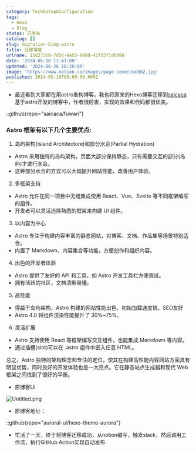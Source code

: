 ```yaml
---
category: TechSetup&Configuration
tags:
  - Hexo
  - Blog
status: 已发布
catalog: []
slug: migration-blog-astro
title: 迁移博客
urlname: 15d27368-7d56-4a55-998d-41f55f1d0998
date: '2024-05-10 11:41:00'
updated: '2024-06-26 18:26:00'
image: 'https://www.notion.so/images/page-cover/webb2.jpg'
published: 2024-05-10T08:00:00.000Z
---
```

- 最近看到大家都在用astro重构博客，我也将原来的Hexo博客迁移到[saicaca](https://github.com/saicaca/fuwari)基于astro开发的博客中，作者很厉害，实现的效果和代码都很优美。

::github{repo="saicaca/fuwari"}


### Astro 框架有以下几个主要优点:



1. 岛屿架构(Island Architecture)和部分水合(Partial Hydration)
- Astro 采用独特的岛屿架构，页面大部分保持静态，只有需要交互的部分(岛屿)才进行水合。
- 这种部分水合的方式可以大幅提升网站性能，改善用户体验。

2. 多框架支持
- Astro 允许在同一项目中无缝集成使用 React、Vue、Svelte 等不同框架编写的组件。
- 开发者可以灵活选择熟悉的框架来构建 UI 组件。

3. 以内容为中心
- Astro 专注于构建内容丰富的静态网站，对博客、文档、作品集等场景特别适合。
- 内置了 Markdown、内容集合等功能，方便创作和组织内容。

4. 出色的开发者体验
- Astro 提供了友好的 API 和工具，如 Astro 开发工具栏方便调试。
- 拥有活跃的社区，文档清晰易懂。

5. 高性能
- 得益于岛屿架构，Astro 构建的网站性能出色，初始加载速度快。SEO友好
- Astro 4.0 将组件渲染性能提升了 30%~75%。

6. 灵活扩展
- Astro 支持使用 React 等框架编写交互组件，也能集成 Markdown 等内容。
- 通过插槽(slot)可以在 .astro 组件中嵌入任意 HTML。

总之，Astro 独特的架构理念和专注的定位，使其在构建高性能内容网站方面具有明显优势，同时良好的开发体验也是一大亮点。它在静态站点生成器和现代 Web 框架之间找到了很好的平衡。

- 原博客UI

![Untitled.png](https://prod-files-secure.s3.us-west-2.amazonaws.com/5d24fe63-e567-4804-86f9-9fdc62e13082/3d59c350-432a-4fb6-a08f-0638fef2026e/Untitled.png?X-Amz-Algorithm=AWS4-HMAC-SHA256&X-Amz-Content-Sha256=UNSIGNED-PAYLOAD&X-Amz-Credential=ASIAZI2LB466VZ3OPIC3%2F20250211%2Fus-west-2%2Fs3%2Faws4_request&X-Amz-Date=20250211T213244Z&X-Amz-Expires=3600&X-Amz-Security-Token=IQoJb3JpZ2luX2VjEMT%2F%2F%2F%2F%2F%2F%2F%2F%2F%2FwEaCXVzLXdlc3QtMiJHMEUCIQCfVEr8i1MQqo2gTmdVWg%2FlKyb1d988SoS3jdL%2FyrhXewIgPSaORiBueOpOnhYy2ktQ7P%2Fqq7PpyvTHtt%2ByUMt2fcoqiAQI3f%2F%2F%2F%2F%2F%2F%2F%2F%2F%2FARAAGgw2Mzc0MjMxODM4MDUiDBNPziRKFucaf4sRRircA66kVcGsnYfH8FBn%2FABxZVoL0pioOVeeAll8UnfU8r03OtsQcfl2I4bcv4RtsSYigH3wdjzwOpSq5ST%2B1lqvGvtG%2B4I3h7WobnmJg42rfZUfYF6tbKfypLEIzkr0uGzNV2drd3Qr4AufbKjQy5yu49T5LTIEB%2B%2Bll3D1zDCr1DcB1ZGUbPSjcReGBiRRuQRNG7kUfA88qsKA3tI%2BRcOdL8Rqb0Q4A0liYwHQ6dWON0MJOPJZYjV9T8ptlw0v4uBCxWY385RYNJvZCyZ7XvVm3RzBbdAkLIaEgqqme%2FS968dkOUwv26OibG9LvVDQ7GX6b46h09NUUZaVpAFZpxA0cZ2CzsBrDH%2FtA7baoUMp%2Ff5mYQPACNiLwjJF%2Fg33dL9cJ1S54%2BQnsAq7AUrQjxMGiHeJYwEq2lNz5%2FXVXjVTNPPiqdL873IfBosm8LtUvTISl5uLkXLzx7sQ2wX11ICao71YTuG5daiBUZ3bVkA17HTTzgy5QrvSH50lrggfNRRb8DdOoi8v0H7%2Bp0ib9FYpD63bkG0MDMYxLMpShEdMN9Svx0yz74esv2ojYzsGp8P0VSoCWn%2BfOffeLZHibjhJps4bxF6BM0Hb2t1RGVzpW%2Fv%2FWNSDl6vk1QX9Wy7xMN7Hrr0GOqUBvnB0hd9ofCKdsSJHNbCJjsGX%2BErvbI%2BpsgnDyMJLYD7fYxmzmENe43p3GJsKx1zL4tq%2Bcl02Ht9GgzZB4oJWzL8%2F2vrwHF%2FwQLp%2BFd0pKvleduWHhbBGFbz1xJfmvK5CtyvOCHdBM%2Bd1nNv80rtHJG2Yro7qSIEchWHepZ8Z8RIym3xRZaoADqTc1jok7nfpsuhVzLWKjBrNpmEP%2FYV69xSE3E5W&X-Amz-Signature=6c82940bd8c25e8a619e99651b741aed4e17f6f72f92bff1aef6fe5e8e617b07&X-Amz-SignedHeaders=host&x-id=GetObject)

- 原博客地址：

::github{repo="auroral-ui/hexo-theme-aurora"}

- 忙活了一天，终于将博客迁移成功，从notion编写，触发slack，然后调用工作流，执行GitHub Action实现自动发布

